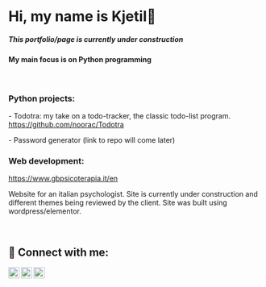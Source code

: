 

<h1>Hi, my name is Kjetil👋</h1>
<h5>This portfolio/page is currently under construction</h5>
<h4>My main focus is on Python programming</h4>
<br>
<h3>Python projects:</h3>
<p>- Todotra: my take on a todo-tracker, the classic todo-list program.
<a href="https://github.com/noorac/Todotra">https://github.com/noorac/Todotra</a></p>
<p>- Password generator (link to repo will come later)</p>
<h3>Web development:</h3>
<a href="https://www.gbpsicoterapia.it/en">https://www.gbpsicoterapia.it/en</a>
<p>
  Website for an italian psychologist. Site is currently under construction and different themes being reviewed by the client. Site was built using wordpress/elementor.
</p>


<br>
<h2> 🤳 Connect with me:</h2>

[<img align="left" alt="Noorac | Twitter" width="22px" src="https://cdn.jsdelivr.net/npm/simple-icons@v3/icons/twitter.svg" />][twitter]
[<img align="left" alt="Kjetil Paulsen | LinkedIn" width="22px" src="https://cdn.jsdelivr.net/npm/simple-icons@v3/icons/linkedin.svg" />][linkedin]
[<img align="left" alt="noorac_photography | Instagram" width="22px" src="https://cdn.jsdelivr.net/npm/simple-icons@v3/icons/instagram.svg" />][instagram]

[twitter]: https://twitter.com/noorac
[instagram]: https://www.instagram.com/noorac_photography/
[linkedin]: https://www.linkedin.com/in/kjetil-paulsen-631110b5/

<!--
**noorac/noorac** is a ✨ _special_ ✨ repository because its `README.md` (this file) appears on your GitHub profile.

Here are some ideas to get you started:

- 🔭 I’m currently working on ...
- 🌱 I’m currently learning ...
- 👯 I’m looking to collaborate on ...
- 🤔 I’m looking for help with ...
- 💬 Ask me about ...
- 📫 How to reach me: ...
- 😄 Pronouns: ...
- ⚡ Fun fact: ...
-->
